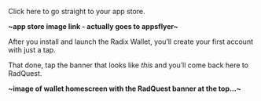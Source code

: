 Click here to go straight to your app store.

**~app store image link - actually goes to appsflyer~**

After you install and launch the Radix Wallet, you’ll create your first account with just a tap.

That done, tap the banner that looks like _this_ and you’ll come back here to RadQuest.

**~image of wallet homescreen with the RadQuest banner at the top…~**
